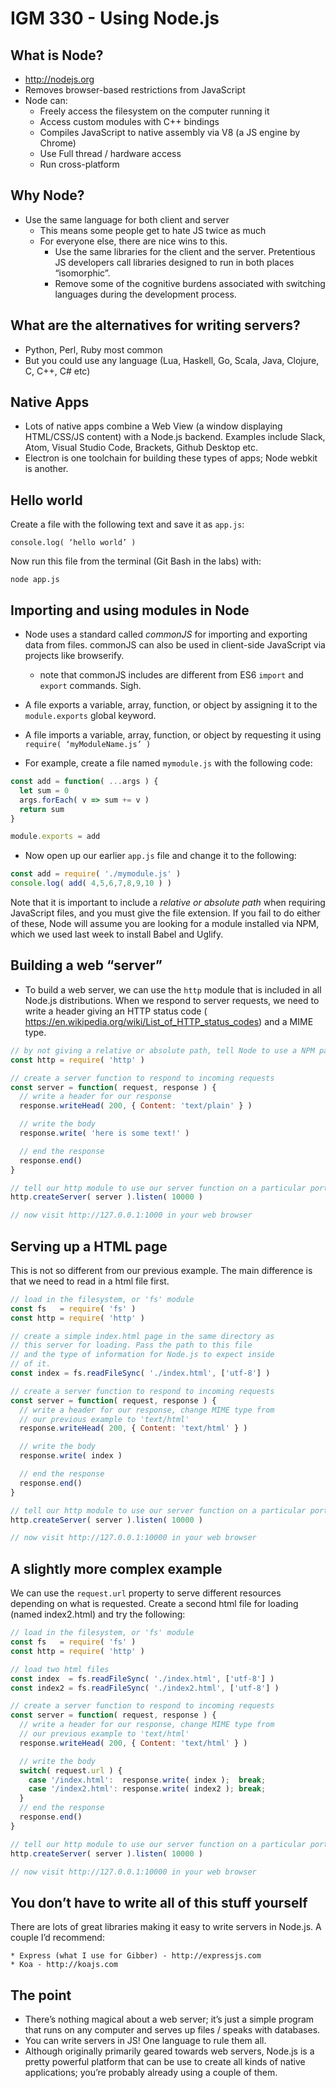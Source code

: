 # IGM 330 - Using Node.js
## What is Node?
* http://nodejs.org
* Removes browser-based restrictions from JavaScript
* Node can:
	* Freely access the filesystem on the computer running it
	* Access custom modules with C++ bindings
	* Compiles JavaScript to native assembly via V8 (a JS engine by Chrome)
	* Use Full thread / hardware access
	* Run cross-platform

## Why Node?
* Use the same language for both client and server
	* This means some people get to hate JS twice as much
	* For everyone else, there are nice wins to this.
		* Use the same libraries	for the client and the server. Pretentious JS developers call libraries designed to run in both places “isomorphic”.
		* Remove some of the cognitive burdens associated with switching languages during the development process.

## What are the alternatives for writing servers?
* Python, Perl,  Ruby most common
* But you could use any language (Lua, Haskell, Go, Scala, Java,  Clojure, C, C++, C# etc)

## Native Apps
* Lots of native apps combine a Web View (a window displaying HTML/CSS/JS content) with a Node.js backend. Examples include Slack, Atom, Visual Studio Code, Brackets, Github Desktop etc.
* Electron is one toolchain for building these types of apps; Node webkit is another.

## Hello world
Create a file with the following text and save it as `app.js`:

`console.log( ‘hello world’ )`

Now run this file from the terminal (Git Bash in the labs) with:

`node app.js`

## Importing and using modules in Node
* Node uses a standard called *commonJS* for importing and exporting data from files. commonJS can also be used in client-side JavaScript via projects like browserify.
	* note that commonJS includes are different from ES6 `import` and `export` commands. Sigh.
* A file exports a variable, array, function, or object by assigning it to the `module.exports` global keyword.
* A file imports a variable, array, function, or object by requesting it using `require( ‘myModuleName.js’ )`

* For example, create a file named `mymodule.js` with the following code:

```js
const add = function( ...args ) { 
  let sum = 0
  args.forEach( v => sum += v )
  return sum
}

module.exports = add
```

* Now open up our earlier `app.js` file and change it to the following:

```js
const add = require( './mymodule.js' )
console.log( add( 4,5,6,7,8,9,10 ) )
```

Note that it is important to include a *relative or absolute path* when requiring JavaScript files, and you must give the file extension. If you fail to do either of these, Node will assume you are looking for a module installed via NPM, which we used last week to install Babel and Uglify.

## Building a web “server”
* To build a web server, we can use the `http` module that is included in all Node.js distributions. When we respond to server requests, we need to write a header giving an HTTP status code ( https://en.wikipedia.org/wiki/List_of_HTTP_status_codes) and a MIME type.

```js
// by not giving a relative or absolute path, tell Node to use a NPM package
const http = require( 'http' )

// create a server function to respond to incoming requests
const server = function( request, response ) {
  // write a header for our response
  response.writeHead( 200, { Content: 'text/plain' } )

  // write the body
  response.write( 'here is some text!' )

  // end the response
  response.end()
}

// tell our http module to use our server function on a particular port
http.createServer( server ).listen( 10000 )

// now visit http://127.0.0.1:1000 in your web browser
```

## Serving up a HTML page
This is not so different from our previous example. The main difference is that we need to read in a html file first.

```js
// load in the filesystem, or 'fs' module
const fs   = require( 'fs' )
const http = require( 'http' )

// create a simple index.html page in the same directory as
// this server for loading. Pass the path to this file 
// and the type of information for Node.js to expect inside
// of it.
const index = fs.readFileSync( './index.html', ['utf-8'] )

// create a server function to respond to incoming requests
const server = function( request, response ) {
  // write a header for our response, change MIME type from
  // our previous example to 'text/html'
  response.writeHead( 200, { Content: 'text/html' } )

  // write the body
  response.write( index )

  // end the response
  response.end()
}

// tell our http module to use our server function on a particular port
http.createServer( server ).listen( 10000 )

// now visit http://127.0.0.1:10000 in your web browser
```

## A slightly more complex example
We can use the `request.url` property to serve different resources depending on what is requested. Create a second html file for loading (named index2.html) and try the following:

```js
// load in the filesystem, or 'fs' module
const fs   = require( 'fs' )
const http = require( 'http' )

// load two html files
const index  = fs.readFileSync( './index.html', ['utf-8'] )
const index2 = fs.readFileSync( './index2.html', ['utf-8'] )

// create a server function to respond to incoming requests
const server = function( request, response ) {
  // write a header for our response, change MIME type from
  // our previous example to 'text/html'
  response.writeHead( 200, { Content: 'text/html' } )

  // write the body
  switch( request.url ) {
    case '/index.html':  response.write( index );  break;
    case '/index2.html': response.write( index2 ); break;
  }
  // end the response
  response.end()
}

// tell our http module to use our server function on a particular port
http.createServer( server ).listen( 10000 )

// now visit http://127.0.0.1:10000 in your web browser
```

## You don’t have to write all of this stuff yourself
There are lots of great libraries making it easy to write servers in Node.js. A couple I’d recommend:

	* Express (what I use for Gibber) - http://expressjs.com
	* Koa - http://koajs.com

## The point
* There’s nothing magical about a web server; it’s just a simple program that runs on any computer and serves up files / speaks with databases.
* You can write servers in JS! One language to rule them all.
* Although originally primarily geared towards web servers, Node.js is a pretty powerful platform that can be use to create all kinds of native applications; you’re probably already using a couple of them.